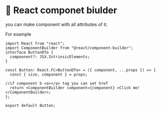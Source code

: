 # 🚀 React componet biulder

you can make component with all attributes of it.

For example

```tsx
import React from "react";
import ComponentBuilder from "@react/component-builder";
interface ButtonDTo {
  compoonent?: JSX.IntrinsicElements;
}

const Button: React.FC<ButtonDTo> = ({ component, ...props }) => {
  const { size, component } = props;

//if component b <a></a> tag you can set href
  return <ComponentBuilder component={component} >Click me!</ComponentBuilder>;
};

export default Button;


```
